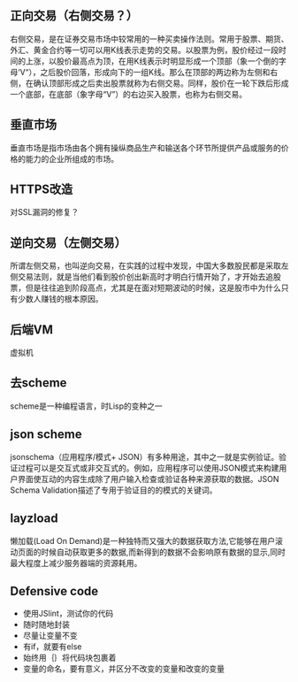 ## 正向交易（右侧交易？）

右侧交易，是在证券交易市场中较常用的一种买卖操作法则。常用于股票、期货、外汇、黄金合约等一切可以用K线表示走势的交易。以股票为例，股价经过一段时间的上涨，以股价最高点为顶，在用K线表示时明显形成一个顶部（象一个倒的字母‘V“），之后股价回落，形成向下的一组K线。那么在顶部的两边称为左侧和右侧，在确认顶部形成之后卖出股票就称为右侧交易。同样，股价在一轮下跌后形成一个底部，在底部（象字母“V”）的右边买入股票，也称为右侧交易。
## 垂直市场

垂直市场是指市场由各个拥有操纵商品生产和输送各个环节所提供产品或服务的价格的能力的企业所组成的市场。
## HTTPS改造

对SSL漏洞的修复？
## 逆向交易（左侧交易）

所谓左侧交易，也叫逆向交易，在实践的过程中发现，中国大多数股民都是采取左侧交易法则，就是当他们看到股价创出新高时才明白行情开始了，才开始去追股票，但是往往追到阶段高点，尤其是在面对短期波动的时候，这是股市中为什么只有少数人赚钱的根本原因。
## 后端VM

虚拟机
## 去scheme

scheme是一种编程语言，时Lisp的变种之一
## json scheme

jsonschema（应用程序/模式+ JSON）有多种用途，其中之一就是实例验证。验证过程可以是交互式或非交互式的。例如，应用程序可以使用JSON模式来构建用户界面使互动的内容生成除了用户输入检查或验证各种来源获取的数据。JSON Schema Validation描述了专用于验证目的的模式的关键词。
## layzload

懒加载(Load On Demand)是一种独特而又强大的数据获取方法,它能够在用户滚动页面的时候自动获取更多的数据,而新得到的数据不会影响原有数据的显示,同时最大程度上减少服务器端的资源耗用。

## Defensive code 

- 使用JSlint，测试你的代码
- 随时随地封装
- 尽量让变量不变
- 有if，就要有else
- 始终用｛｝将代码块包裹着
- 变量的命名，要有意义，并区分不改变的变量和改变的变量
